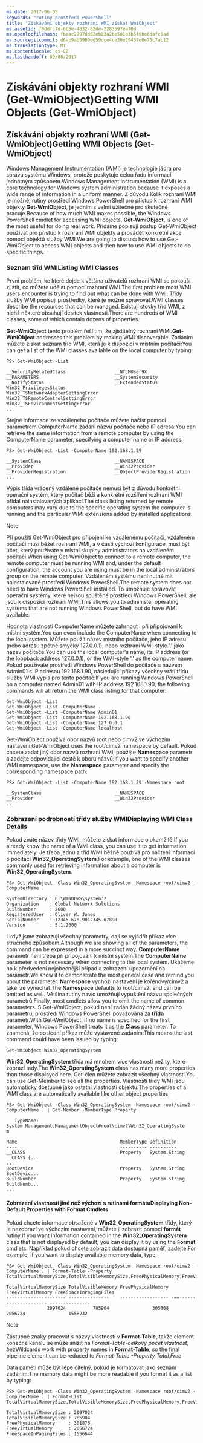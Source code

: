 ```yaml
---
ms.date: 2017-06-05
keywords: "rutiny prostředí PowerShell"
title: "Získávání objekty rozhraní WMI získat WmiObject"
ms.assetid: f0ddfc7d-6b5e-4832-82de-2283597ea70d
ms.openlocfilehash: fbaac2797dd62eb03a2be581b3b5f8be6dafc0ad
ms.sourcegitcommit: d6ab9ab5909ed59cce4ce30e29457e0e75c7ac12
ms.translationtype: MT
ms.contentlocale: cs-CZ
ms.lasthandoff: 09/08/2017
---
```

# <a name="getting-wmi-objects-get-wmiobject"></a><span data-ttu-id="05b1d-103">Získávání objekty rozhraní WMI (Get-WmiObject)</span><span class="sxs-lookup"><span data-stu-id="05b1d-103">Getting WMI Objects (Get-WmiObject)</span></span>

## <a name="getting-wmi-objects-get-wmiobject"></a><span data-ttu-id="05b1d-104">Získávání objekty rozhraní WMI (Get-WmiObject)</span><span class="sxs-lookup"><span data-stu-id="05b1d-104">Getting WMI Objects (Get-WmiObject)</span></span>
<span data-ttu-id="05b1d-105">Windows Management Instrumentation (WMI) je technologie jádra pro správu systému Windows, protože poskytuje celou řadu informací jednotným způsobem.</span><span class="sxs-lookup"><span data-stu-id="05b1d-105">Windows Management Instrumentation (WMI) is a core technology for Windows system administration because it exposes a wide range of information in a uniform manner.</span></span> <span data-ttu-id="05b1d-106">Z důvodu Kolik rozhraní WMI je možné, rutiny prostředí Windows PowerShell pro přístup k rozhraní WMI objekty **Get-WmiObject**, je jedním z velmi užitečné pro skutečné pracuje.</span><span class="sxs-lookup"><span data-stu-id="05b1d-106">Because of how much WMI makes possible, the Windows PowerShell cmdlet for accessing WMI objects, **Get-WmiObject**, is one of the most useful for doing real work.</span></span> <span data-ttu-id="05b1d-107">Přidáme popisují postup Get-WmiObject používat pro přístup k rozhraní WMI objekty a provádět konkrétní akce pomocí objektů služby WMI.</span><span class="sxs-lookup"><span data-stu-id="05b1d-107">We are going to discuss how to use Get-WmiObject to access WMI objects and then how to use WMI objects to do specific things.</span></span>

### <a name="listing-wmi-classes"></a><span data-ttu-id="05b1d-108">Seznam tříd WMI</span><span class="sxs-lookup"><span data-stu-id="05b1d-108">Listing WMI Classes</span></span>
<span data-ttu-id="05b1d-109">První problém, ke které dojde k většina uživatelů rozhraní WMI se pokouší zjistit, co můžete udělat pomocí rozhraní WMI.</span><span class="sxs-lookup"><span data-stu-id="05b1d-109">The first problem most WMI users encounter is trying to find out what can be done with WMI.</span></span> <span data-ttu-id="05b1d-110">Třídy služby WMI popisují prostředky, které je možné spravovat.</span><span class="sxs-lookup"><span data-stu-id="05b1d-110">WMI classes describe the resources that can be managed.</span></span> <span data-ttu-id="05b1d-111">Existují stovky tříd WMI, z nichž některé obsahují desítek vlastnosti.</span><span class="sxs-lookup"><span data-stu-id="05b1d-111">There are hundreds of WMI classes, some of which contain dozens of properties.</span></span>

<span data-ttu-id="05b1d-112">**Get-WmiObject** tento problém řeší tím, že zjistitelný rozhraní WMI.</span><span class="sxs-lookup"><span data-stu-id="05b1d-112">**Get-WmiObject** addresses this problem by making WMI discoverable.</span></span> <span data-ttu-id="05b1d-113">Zadáním můžete získat seznam tříd WMI, která je k dispozici v místním počítači:</span><span class="sxs-lookup"><span data-stu-id="05b1d-113">You can get a list of the WMI classes available on the local computer by typing:</span></span>

```
PS> Get-WmiObject -List

__SecurityRelatedClass                  __NTLMUser9X
__PARAMETERS                            __SystemSecurity
__NotifyStatus                          __ExtendedStatus
Win32_PrivilegesStatus                  Win32_TSNetworkAdapterSettingError
Win32_TSRemoteControlSettingError       Win32_TSEnvironmentSettingError
...
```

<span data-ttu-id="05b1d-114">Stejné informace ze vzdáleného počítače můžete načíst pomocí parametrem ComputerName zadání názvu počítače nebo IP adresa:</span><span class="sxs-lookup"><span data-stu-id="05b1d-114">You can retrieve the same information from a remote computer by using the ComputerName parameter, specifying a computer name or IP address:</span></span>

```
PS> Get-WmiObject -List -ComputerName 192.168.1.29

__SystemClass                           __NAMESPACE
__Provider                              __Win32Provider
__ProviderRegistration                  __ObjectProviderRegistration
...
```

<span data-ttu-id="05b1d-115">Výpis třída vrácený vzdálené počítače nemusí být z důvodu konkrétní operační systém, který počítač běží a konkrétní rozšíření rozhraní WMI přidal nainstalovaných aplikací.</span><span class="sxs-lookup"><span data-stu-id="05b1d-115">The class listing returned by remote computers may vary due to the specific operating system the computer is running and the particular WMI extensions added by installed applications.</span></span>

> [!NOTE]
> <span data-ttu-id="05b1d-116">Při použití Get-WmiObject pro připojení ke vzdálenému počítači, vzdáleném počítači musí běžet rozhraní WMI, a v části výchozí konfigurace, musí být účet, který používáte v místní skupiny administrators na vzdáleném počítači.</span><span class="sxs-lookup"><span data-stu-id="05b1d-116">When using Get-WmiObject to connect to a remote computer, the remote computer must be running WMI and, under the default configuration, the account you are using must be in the local administrators group on the remote computer.</span></span> <span data-ttu-id="05b1d-117">Vzdáleném systému není nutné mít nainstalované prostředí Windows PowerShell.</span><span class="sxs-lookup"><span data-stu-id="05b1d-117">The remote system does not need to have Windows PowerShell installed.</span></span> <span data-ttu-id="05b1d-118">To umožňuje spravovat operační systémy, které nejsou spuštěné prostředí Windows PowerShell, ale jsou k dispozici rozhraní WMI.</span><span class="sxs-lookup"><span data-stu-id="05b1d-118">This allows you to administer operating systems that are not running Windows PowerShell, but do have WMI available.</span></span>

<span data-ttu-id="05b1d-119">Hodnota vlastnosti ComputerName můžete zahrnout i při připojování k místní systém.</span><span class="sxs-lookup"><span data-stu-id="05b1d-119">You can even include the ComputerName when connecting to the local system.</span></span> <span data-ttu-id="05b1d-120">Můžete použít název místního počítače, jeho IP adresu (nebo adresu zpětné smyčky 127.0.0.1), nebo rozhraní WMI-style '.' jako název počítače.</span><span class="sxs-lookup"><span data-stu-id="05b1d-120">You can use the local computer's name, its IP address (or the loopback address 127.0.0.1), or the WMI-style '.' as the computer name.</span></span> <span data-ttu-id="05b1d-121">Pokud používáte prostředí Windows PowerShell do počítače s názvem Admin01 s IP adresou 192.168.1.90, následující příkazy všechny vrátí třídu služby WMI výpis pro tento počítač:</span><span class="sxs-lookup"><span data-stu-id="05b1d-121">If you are running Windows PowerShell on a computer named Admin01 with IP address 192.168.1.90, the following commands will all return the WMI class listing for that computer:</span></span>

```
Get-WmiObject -List
Get-WmiObject -List -ComputerName .
Get-WmiObject -List -ComputerName Admin01
Get-WmiObject -List -ComputerName 192.168.1.90
Get-WmiObject -List -ComputerName 127.0.0.1
Get-WmiObject -List -ComputerName localhost
```

<span data-ttu-id="05b1d-122">Get-WmiObject používá obor názvů root nebo cimv2 ve výchozím nastavení.</span><span class="sxs-lookup"><span data-stu-id="05b1d-122">Get-WmiObject uses the root/cimv2 namespace by default.</span></span> <span data-ttu-id="05b1d-123">Pokud chcete zadat jiný obor názvů rozhraní WMI, použijte **Namespace** parametr a zadejte odpovídající cestě k oboru názvů:</span><span class="sxs-lookup"><span data-stu-id="05b1d-123">If you want to specify another WMI namespace, use the **Namespace** parameter and specify the corresponding namespace path:</span></span>

```
PS> Get-WmiObject -List -ComputerName 192.168.1.29 -Namespace root

__SystemClass                           __NAMESPACE
__Provider                              __Win32Provider
...
```

### <a name="displaying-wmi-class-details"></a><span data-ttu-id="05b1d-124">Zobrazení podrobností třídy služby WMI</span><span class="sxs-lookup"><span data-stu-id="05b1d-124">Displaying WMI Class Details</span></span>
<span data-ttu-id="05b1d-125">Pokud znáte název třídy WMI, můžete získat informace o okamžitě.</span><span class="sxs-lookup"><span data-stu-id="05b1d-125">If you already know the name of a WMI class, you can use it to get information immediately.</span></span> <span data-ttu-id="05b1d-126">Je třeba jednu z tříd WMI běžně používá pro načtení informací o počítači **Win32_OperatingSystem**.</span><span class="sxs-lookup"><span data-stu-id="05b1d-126">For example, one of the WMI classes commonly used for retrieving information about a computer is **Win32_OperatingSystem**.</span></span>

```
PS> Get-WmiObject -Class Win32_OperatingSystem -Namespace root/cimv2 -ComputerName .

SystemDirectory : C:\WINDOWS\system32
Organization    : Global Network Solutions
BuildNumber     : 2600
RegisteredUser  : Oliver W. Jones
SerialNumber    : 12345-678-9012345-67890
Version         : 5.1.2600
```

<span data-ttu-id="05b1d-127">I když jsme zobrazují všechny parametry, dají se vyjádřit příkaz více stručného způsobem.</span><span class="sxs-lookup"><span data-stu-id="05b1d-127">Although we are showing all of the parameters, the command can be expressed in a more succinct way.</span></span> <span data-ttu-id="05b1d-128">**ComputerName** parametr není třeba při připojování k místní systém.</span><span class="sxs-lookup"><span data-stu-id="05b1d-128">The **ComputerName** parameter is not necessary when connecting to the local system.</span></span> <span data-ttu-id="05b1d-129">Ukážeme ho k předvedení nejobecnější případ a zobrazení upozornění na parametr.</span><span class="sxs-lookup"><span data-stu-id="05b1d-129">We show it to demonstrate the most general case and remind you about the parameter.</span></span> <span data-ttu-id="05b1d-130">**Namespace** výchozí nastavení je kořenový/cimv2 a také lze vynechat.</span><span class="sxs-lookup"><span data-stu-id="05b1d-130">The **Namespace** defaults to root/cimv2, and can be omitted as well.</span></span> <span data-ttu-id="05b1d-131">Většina rutiny navíc umožňují vypuštění názvu společných parametrů.</span><span class="sxs-lookup"><span data-stu-id="05b1d-131">Finally, most cmdlets allow you to omit the name of common parameters.</span></span> <span data-ttu-id="05b1d-132">S Get-WmiObject, pokud není zadán žádný název prvního parametru, prostředí Windows PowerShell považována za **třída** parametr.</span><span class="sxs-lookup"><span data-stu-id="05b1d-132">With Get-WmiObject, if no name is specified for the first parameter, Windows PowerShell treats it as the **Class** parameter.</span></span> <span data-ttu-id="05b1d-133">To znamená, že poslední příkaz může vystavené zadáním:</span><span class="sxs-lookup"><span data-stu-id="05b1d-133">This means the last command could have been issued by typing:</span></span>

```
Get-WmiObject Win32_OperatingSystem
```

<span data-ttu-id="05b1d-134">**Win32_OperatingSystem** třída má mnohem více vlastností než ty, které zobrazí tady.</span><span class="sxs-lookup"><span data-stu-id="05b1d-134">The **Win32_OperatingSystem** class has many more properties than those displayed here.</span></span> <span data-ttu-id="05b1d-135">Get-člen můžete zobrazit všechny vlastnosti.</span><span class="sxs-lookup"><span data-stu-id="05b1d-135">You can use Get-Member to see all the properties.</span></span> <span data-ttu-id="05b1d-136">Vlastnosti třídy WMI jsou automaticky dostupné jako ostatní vlastnosti objektu:</span><span class="sxs-lookup"><span data-stu-id="05b1d-136">The properties of a WMI class are automatically available like other object properties:</span></span>

```
PS> Get-WmiObject -Class Win32_OperatingSystem -Namespace root/cimv2 -ComputerName . | Get-Member -MemberType Property

   TypeName: System.Management.ManagementObject#root\cimv2\Win32_OperatingSyste
m

Name                                      MemberType Definition
----                                      ---------- ----------
__CLASS                                   Property   System.String __CLASS {...
...
BootDevice                                Property   System.String BootDevic...
BuildNumber                               Property   System.String BuildNumb...
...
```

#### <a name="displaying-non-default-properties-with-format-cmdlets"></a><span data-ttu-id="05b1d-137">Zobrazení vlastností jiné než výchozí s rutinami formátu</span><span class="sxs-lookup"><span data-stu-id="05b1d-137">Displaying Non-Default Properties with Format Cmdlets</span></span>
<span data-ttu-id="05b1d-138">Pokud chcete informace obsažené v **Win32_OperatingSystem** třídy, který je nezobrazí ve výchozím nastavení, můžete ji zobrazit pomocí **formát** rutiny.</span><span class="sxs-lookup"><span data-stu-id="05b1d-138">If you want information contained in the **Win32_OperatingSystem** class that is not displayed by default, you can display it by using the **Format** cmdlets.</span></span> <span data-ttu-id="05b1d-139">Například pokud chcete zobrazit data dostupná paměť, zadejte:</span><span class="sxs-lookup"><span data-stu-id="05b1d-139">For example, if you want to display available memory data, type:</span></span>

```
PS> Get-WmiObject -Class Win32_OperatingSystem -Namespace root/cimv2 -ComputerName . | Format-Table -Property TotalVirtualMemorySize,TotalVisibleMemorySize,FreePhysicalMemory,FreeVirtualMemory,FreeSpaceInPagingFiles

TotalVirtualMemorySize TotalVisibleMemory FreePhysicalMemory FreeVirtualMemory FreeSpaceInPagingFiles
---------------------- ---------------    ------------------ -==--------------------- ---------------
               2097024          785904                305808           2056724                1558232
```

> [!NOTE]
> <span data-ttu-id="05b1d-140">Zástupné znaky pracovat s názvy vlastností v **Format-Table**, takže element konečné kanálu se může snížit na  **Format-Table-celkový počet vlastnost*, bez*</span><span class="sxs-lookup"><span data-stu-id="05b1d-140">Wildcards work with property names in **Format-Table**, so the final pipeline element can be reduced to **Format-Table -Property Total*,Free*</span></span>

<span data-ttu-id="05b1d-141">Data paměti může být lépe čitelný, pokud je formátovat jako seznam zadáním:</span><span class="sxs-lookup"><span data-stu-id="05b1d-141">The memory data might be more readable if you format it as a list by typing:</span></span>

```
PS> Get-WmiObject -Class Win32_OperatingSystem -Namespace root/cimv2 -ComputerName . | Format-List TotalVirtualMemorySize,TotalVisibleMemorySize,FreePhysicalMemory,FreeVirtualMemory,FreeSpaceInPagingFiles

TotalVirtualMemorySize : 2097024
TotalVisibleMemorySize : 785904
FreePhysicalMemory     : 301876
FreeVirtualMemory      : 2056724
FreeSpaceInPagingFiles : 1556644
```

